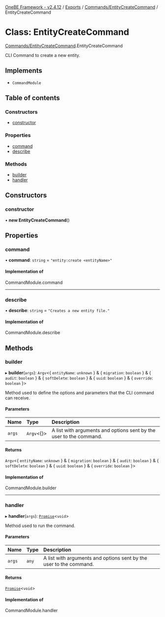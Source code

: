[OneBE Framework - v2.4.12](../README.md) / [Exports](../modules.md) / [Commands/EntityCreateCommand](../modules/Commands_EntityCreateCommand.md) / EntityCreateCommand

# Class: EntityCreateCommand

[Commands/EntityCreateCommand](../modules/Commands_EntityCreateCommand.md).EntityCreateCommand

CLI Command to create a new entity.

## Implements

- `CommandModule`

## Table of contents

### Constructors

- [constructor](Commands_EntityCreateCommand.EntityCreateCommand.md#constructor)

### Properties

- [command](Commands_EntityCreateCommand.EntityCreateCommand.md#command)
- [describe](Commands_EntityCreateCommand.EntityCreateCommand.md#describe)

### Methods

- [builder](Commands_EntityCreateCommand.EntityCreateCommand.md#builder)
- [handler](Commands_EntityCreateCommand.EntityCreateCommand.md#handler)

## Constructors

### constructor

• **new EntityCreateCommand**()

## Properties

### command

• **command**: `string` = `"entity:create <entityName>"`

#### Implementation of

CommandModule.command

___

### describe

• **describe**: `string` = `"Creates a new entity file."`

#### Implementation of

CommandModule.describe

## Methods

### builder

▸ **builder**(`args`): `Argv`<{ `entityName`: `unknown`  } & { `migration`: `boolean`  } & { `audit`: `boolean`  } & { `softDelete`: `boolean`  } & { `uuid`: `boolean`  } & { `override`: `boolean`  }\>

Method used to define the options and parameters that the CLI command
can receive.

#### Parameters

| Name | Type | Description |
| :------ | :------ | :------ |
| `args` | `Argv`<{}\> | A list with arguments and options sent by the user to the command. |

#### Returns

`Argv`<{ `entityName`: `unknown`  } & { `migration`: `boolean`  } & { `audit`: `boolean`  } & { `softDelete`: `boolean`  } & { `uuid`: `boolean`  } & { `override`: `boolean`  }\>

#### Implementation of

CommandModule.builder

___

### handler

▸ **handler**(`args`): [`Promise`]( https://developer.mozilla.org/en-US/docs/Web/JavaScript/Reference/Global_Objects/Promise )<`void`\>

Method used to run the command.

#### Parameters

| Name | Type | Description |
| :------ | :------ | :------ |
| `args` | `any` | A list with arguments and options sent by the user to the command. |

#### Returns

[`Promise`]( https://developer.mozilla.org/en-US/docs/Web/JavaScript/Reference/Global_Objects/Promise )<`void`\>

#### Implementation of

CommandModule.handler
